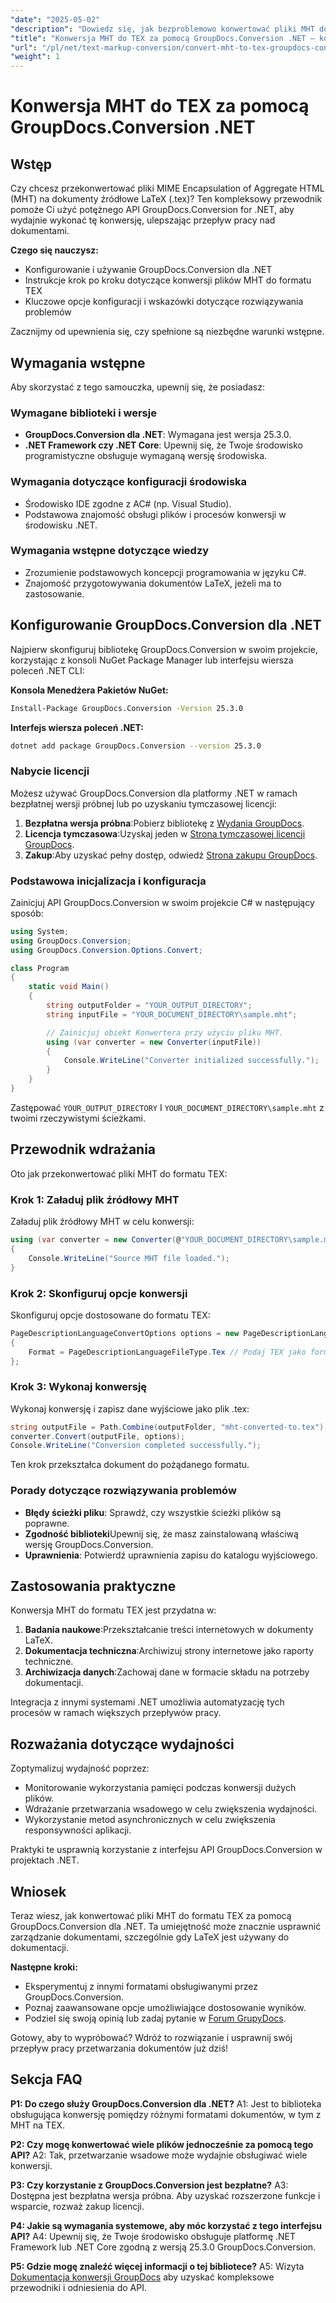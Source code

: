 ```yaml
---
"date": "2025-05-02"
"description": "Dowiedz się, jak bezproblemowo konwertować pliki MHT do formatu TEX za pomocą GroupDocs.Conversion dla .NET dzięki temu szczegółowemu przewodnikowi obejmującemu konfigurację, kroki konwersji i wskazówki dotyczące rozwiązywania problemów."
"title": "Konwersja MHT do TEX za pomocą GroupDocs.Conversion .NET — kompleksowy przewodnik"
"url": "/pl/net/text-markup-conversion/convert-mht-to-tex-groupdocs-conversion-net/"
"weight": 1
---
```


# Konwersja MHT do TEX za pomocą GroupDocs.Conversion .NET

## Wstęp
Czy chcesz przekonwertować pliki MIME Encapsulation of Aggregate HTML (MHT) na dokumenty źródłowe LaTeX (.tex)? Ten kompleksowy przewodnik pomoże Ci użyć potężnego API GroupDocs.Conversion for .NET, aby wydajnie wykonać tę konwersję, ulepszając przepływ pracy nad dokumentami.

**Czego się nauczysz:**
- Konfigurowanie i używanie GroupDocs.Conversion dla .NET
- Instrukcje krok po kroku dotyczące konwersji plików MHT do formatu TEX
- Kluczowe opcje konfiguracji i wskazówki dotyczące rozwiązywania problemów

Zacznijmy od upewnienia się, czy spełnione są niezbędne warunki wstępne.

## Wymagania wstępne
Aby skorzystać z tego samouczka, upewnij się, że posiadasz:

### Wymagane biblioteki i wersje
- **GroupDocs.Conversion dla .NET**: Wymagana jest wersja 25.3.0.
- **.NET Framework czy .NET Core**: Upewnij się, że Twoje środowisko programistyczne obsługuje wymaganą wersję środowiska.

### Wymagania dotyczące konfiguracji środowiska
- Środowisko IDE zgodne z AC# (np. Visual Studio).
- Podstawowa znajomość obsługi plików i procesów konwersji w środowisku .NET.

### Wymagania wstępne dotyczące wiedzy
- Zrozumienie podstawowych koncepcji programowania w języku C#.
- Znajomość przygotowywania dokumentów LaTeX, jeżeli ma to zastosowanie.

## Konfigurowanie GroupDocs.Conversion dla .NET
Najpierw skonfiguruj bibliotekę GroupDocs.Conversion w swoim projekcie, korzystając z konsoli NuGet Package Manager lub interfejsu wiersza poleceń .NET CLI:

**Konsola Menedżera Pakietów NuGet:**
```bash
Install-Package GroupDocs.Conversion -Version 25.3.0
```

**Interfejs wiersza poleceń .NET:**
```bash
dotnet add package GroupDocs.Conversion --version 25.3.0
```

### Nabycie licencji
Możesz używać GroupDocs.Conversion dla platformy .NET w ramach bezpłatnej wersji próbnej lub po uzyskaniu tymczasowej licencji:
1. **Bezpłatna wersja próbna**:Pobierz bibliotekę z [Wydania GroupDocs](https://releases.groupdocs.com/conversion/net/).
2. **Licencja tymczasowa**:Uzyskaj jeden w [Strona tymczasowej licencji GroupDocs](https://purchase.groupdocs.com/temporary-license/).
3. **Zakup**:Aby uzyskać pełny dostęp, odwiedź [Strona zakupu GroupDocs](https://purchase.groupdocs.com/buy).

### Podstawowa inicjalizacja i konfiguracja
Zainicjuj API GroupDocs.Conversion w swoim projekcie C# w następujący sposób:
```csharp
using System;
using GroupDocs.Conversion;
using GroupDocs.Conversion.Options.Convert;

class Program
{
    static void Main()
    {
        string outputFolder = "YOUR_OUTPUT_DIRECTORY";
        string inputFile = "YOUR_DOCUMENT_DIRECTORY\sample.mht";

        // Zainicjuj obiekt Konwertera przy użyciu pliku MHT.
        using (var converter = new Converter(inputFile))
        {
            Console.WriteLine("Converter initialized successfully.");
        }
    }
}
```
Zastępować `YOUR_OUTPUT_DIRECTORY` I `YOUR_DOCUMENT_DIRECTORY\sample.mht` z twoimi rzeczywistymi ścieżkami.

## Przewodnik wdrażania
Oto jak przekonwertować pliki MHT do formatu TEX:

### Krok 1: Załaduj plik źródłowy MHT
Załaduj plik źródłowy MHT w celu konwersji:
```csharp
using (var converter = new Converter(@"YOUR_DOCUMENT_DIRECTORY\sample.mht"))
{
    Console.WriteLine("Source MHT file loaded.");
}
```

### Krok 2: Skonfiguruj opcje konwersji
Skonfiguruj opcje dostosowane do formatu TEX:
```csharp
PageDescriptionLanguageConvertOptions options = new PageDescriptionLanguageConvertOptions
{
    Format = PageDescriptionLanguageFileType.Tex // Podaj TEX jako format docelowy.
};
```

### Krok 3: Wykonaj konwersję
Wykonaj konwersję i zapisz dane wyjściowe jako plik .tex:
```csharp
string outputFile = Path.Combine(outputFolder, "mht-converted-to.tex");
converter.Convert(outputFile, options);
Console.WriteLine("Conversion completed successfully.");
```
Ten krok przekształca dokument do pożądanego formatu.

### Porady dotyczące rozwiązywania problemów
- **Błędy ścieżki pliku**: Sprawdź, czy wszystkie ścieżki plików są poprawne.
- **Zgodność biblioteki**Upewnij się, że masz zainstalowaną właściwą wersję GroupDocs.Conversion.
- **Uprawnienia**: Potwierdź uprawnienia zapisu do katalogu wyjściowego.

## Zastosowania praktyczne
Konwersja MHT do formatu TEX jest przydatna w:
1. **Badania naukowe**:Przekształcanie treści internetowych w dokumenty LaTeX.
2. **Dokumentacja techniczna**:Archiwizuj strony internetowe jako raporty techniczne.
3. **Archiwizacja danych**:Zachowaj dane w formacie składu na potrzeby dokumentacji.

Integracja z innymi systemami .NET umożliwia automatyzację tych procesów w ramach większych przepływów pracy.

## Rozważania dotyczące wydajności
Zoptymalizuj wydajność poprzez:
- Monitorowanie wykorzystania pamięci podczas konwersji dużych plików.
- Wdrażanie przetwarzania wsadowego w celu zwiększenia wydajności.
- Wykorzystanie metod asynchronicznych w celu zwiększenia responsywności aplikacji.

Praktyki te usprawnią korzystanie z interfejsu API GroupDocs.Conversion w projektach .NET.

## Wniosek
Teraz wiesz, jak konwertować pliki MHT do formatu TEX za pomocą GroupDocs.Conversion dla .NET. Ta umiejętność może znacznie usprawnić zarządzanie dokumentami, szczególnie gdy LaTeX jest używany do dokumentacji.

**Następne kroki:**
- Eksperymentuj z innymi formatami obsługiwanymi przez GroupDocs.Conversion.
- Poznaj zaawansowane opcje umożliwiające dostosowanie wyników.
- Podziel się swoją opinią lub zadaj pytanie w [Forum GrupyDocs](https://forum.groupdocs.com/c/conversion/10).

Gotowy, aby to wypróbować? Wdróż to rozwiązanie i usprawnij swój przepływ pracy przetwarzania dokumentów już dziś!

## Sekcja FAQ
**P1: Do czego służy GroupDocs.Conversion dla .NET?**
A1: Jest to biblioteka obsługująca konwersję pomiędzy różnymi formatami dokumentów, w tym z MHT na TEX.

**P2: Czy mogę konwertować wiele plików jednocześnie za pomocą tego API?**
A2: Tak, przetwarzanie wsadowe może wydajnie obsługiwać wiele konwersji.

**P3: Czy korzystanie z GroupDocs.Conversion jest bezpłatne?**
A3: Dostępna jest bezpłatna wersja próbna. Aby uzyskać rozszerzone funkcje i wsparcie, rozważ zakup licencji.

**P4: Jakie są wymagania systemowe, aby móc korzystać z tego interfejsu API?**
A4: Upewnij się, że Twoje środowisko obsługuje platformę .NET Framework lub .NET Core zgodną z wersją 25.3.0 GroupDocs.Conversion.

**P5: Gdzie mogę znaleźć więcej informacji o tej bibliotece?**
A5: Wizyta [Dokumentacja konwersji GroupDocs](https://docs.groupdocs.com/conversion/net/) aby uzyskać kompleksowe przewodniki i odniesienia do API.